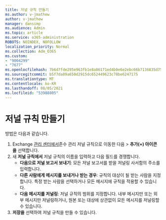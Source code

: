 ```yaml
---
title: 저널 규칙 만들기
ms.author: v-jmathew
author: v-jmathew
manager: dansimp
ms.audience: Admin
ms.topic: article
ms.service: o365-administration
ROBOTS: NOINDEX, NOFOLLOW
localization_priority: Normal
ms.collection: Adm_O365
ms.custom:
- "9004299"
- "7677"
ms.openlocfilehash: 7b6d7fde295e963fb1e8a86171ed4b0e6e2ebc66b7136835d75f5f8c1b19f9de
ms.sourcegitcommit: b5f7da89a650d2915dc652449623c78be6247175
ms.translationtype: MT
ms.contentlocale: ko-KR
ms.lasthandoff: 08/05/2021
ms.locfileid: "53988805"
---
```

# <a name="create-a-journal-rule"></a>저널 규칙 만들기

방법은 다음과 같습니다.

1. Exchange [관리 센터에서](https://go.microsoft.com/fwlink/p/?linkid=2059104)준수 관리 저널 규칙으로 이동한 다음  >   **추가(+) 아이콘을** 선택합니다.
2. 새 **저널 규칙에서** 저널 규칙의 이름을 입력하고 다음 필드를 경쟁합니다.  
    - **다음으로 저널 보고서 보내기**: 모든 저널 보고서를 받을 저널링 사서함의 주소를 입력합니다.  
    - **다른 사람에게 메시지를 보내거나 받는 경우**: 규칙의 대상이 될 받는 사람을 지정합니다. 특정 받는 사람을 선택하거나 모든 메시지에 규칙을 적용할 수 있습니다.  
    - **다음 메시지를 저널링**: 저널 규칙의 범위를 지정합니다. 내부 메시지만 또는 외부 메시지만 저널링하거나, 원본 또는 대상에 상관없이 모든 메시지를 저널링할 수 있습니다.
3. **저장을** 선택하여 저널 규칙을 만들 수 있습니다.
